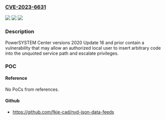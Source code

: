 ### [CVE-2023-6631](https://cve.mitre.org/cgi-bin/cvename.cgi?name=CVE-2023-6631)
![](https://img.shields.io/static/v1?label=Product&message=PowerSYSTEM%20Center&color=blue)
![](https://img.shields.io/static/v1?label=Version&message=2020%20v5.0.x%20&color=brightgreen)
![](https://img.shields.io/static/v1?label=Vulnerability&message=CWE-428&color=brightgreen)

### Description

PowerSYSTEM Center versions 2020 Update 16 and prior contain a vulnerability that may allow an authorized local user to insert arbitrary code into the unquoted service path and escalate privileges.

### POC

#### Reference
No PoCs from references.

#### Github
- https://github.com/fkie-cad/nvd-json-data-feeds

